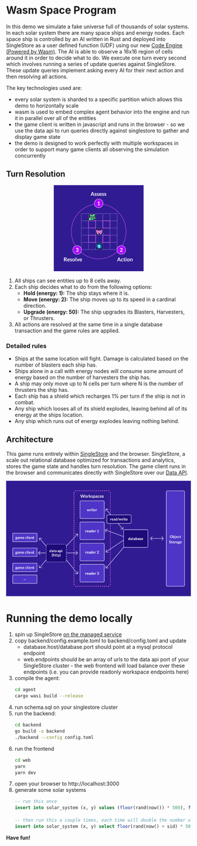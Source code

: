 # Wasm Space Program

In this demo we simulate a fake universe full of thousands of solar systems. In each solar system there are many space ships and energy nodes. Each space ship is controlled by an AI written in Rust and deployed into SingleStore as a user defined function (UDF) using our new [Code Engine (Powered by Wasm)][code-engine]. The AI is able to observe a 16x16 region of cells around it in order to decide what to do. We execute one turn every second which involves running a series of update queries against SingleStore. These update queries implement asking every AI for their next action and then resolving all actions.

The key technologies used are:
* every solar system is sharded to a specific partition which allows this demo to horizontally scale
* wasm is used to embed complex agent behavior into the engine and run it in parallel over all of the entities
* the game client is written in javascript and runs in the browser - so we use the data api to run queries directly against singlestore to gather and display game state
* the demo is designed to work perfectly with multiple workspaces in order to support many game clients all observing the simulation concurrently

## Turn Resolution

<p align="center">
  <img src="web/assets/turn_resolution_simple.png" alt="turn resolution">
</p>

1. All ships can see entities up to 8 cells away.
2. Each ship decides what to do from the following options:
    - **Hold (energy: 1):** The ship stays where it is.
    - **Move (energy: 2):** The ship moves up to its speed in a
      cardinal direction.
    - **Upgrade (energy: 50):** The ship upgrades its Blasters, Harvesters, or Thrusters.
3. All actions are resolved at the same time in a single database
    transaction and the game rules are applied.

### Detailed rules

- Ships at the same location will fight. Damage is calculated based on
  the number of blasters each ship has.
- Ships alone in a call with energy nodes will consume some amount of
  energy based on the number of harvesters the ship has.
- A ship may only move up to N cells per turn where N is the number of
  thrusters the ship has.
- Each ship has a shield which recharges 1% per turn if the ship is not
  in combat.
- Any ship which looses all of its shield explodes, leaving behind all
  of its energy at the ships location.
- Any ship which runs out of energy explodes leaving nothing behind.

## Architecture

This game runs entirely within [SingleStore][s2] and the browser.
SingleStore, a scale out relational database optimized for transactions
and analytics, stores the game state and handles turn resolution. The
game client runs in the browser and communicates directly with
SingleStore over our [Data API][data-api].

<p align="center">
  <img src="web/assets/architecture_diagram.png" alt="architecture">
</p>

# Running the demo locally

1. spin up SingleStore [on the managed service][try-free]
2. copy backend/config.example.toml to backend/config.toml and update
    * database.host/database.port should point at a mysql protocol endpoint
    * web.endpoints should be an array of urls to the data api port of your SingleStore cluster - the web frontend will load balance over these endpoints (i.e. you can provide readonly workspace endpoints here)
3. compile the agent:
   ```bash
   cd agent
   cargo wasi build --release
   ```
4. run schema.sql on your singlestore cluster
5. run the backend:
   ```bash
   cd backend
   go build -o backend
   ./backend --config config.toml
   ```
6. run the frontend
   ```bash
   cd web
   yarn
   yarn dev
7. open your browser to http://localhost:3000
8. generate some solar systems
    ```sql
    -- run this once
    insert into solar_system (x, y) values (floor(rand(now()) * 500), floor(rand(now() + 1) * 500));

    -- then run this a couple times, each time will double the number of solar systems. I don't recommend running more than 1000 solar systems on a single machine.
    insert into solar_system (x, y) select floor(rand(now() + sid) * 500) x, floor(rand(now() + sid + 1) * 500) y from solar_system;
    ```

**Have fun!**

[s2]: https://www.singlestore.com
[data-api]: https://docs.singlestore.com/managed-service/en/reference/data-api.html
[try-free]: https://www.singlestore.com/cloud-trial/
[code-engine]: https://docs.singlestore.com/managed-service/en/reference/code-engine---powered-by-wasm.html